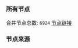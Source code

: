 ### 所有节点
合并节点总数: `6924`
[节点链接](https://github.com/rzhy1/33/raw/master/sub/sub_merge_base64.txt)

### 节点来源
